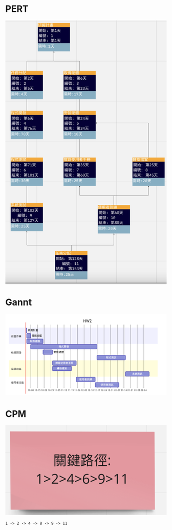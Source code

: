 # PERT

![](PERT_CPM1.png)

# Gannt 
![](Gannt1.png)

# CPM
![](CPM.png)

```html
1 -> 2 -> 4 -> 8 -> 9 -> 11
```
